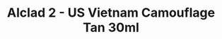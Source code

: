 ---
layout: product
title: "Alclad 2 - US Vietnam Camouflage Tan 30ml"
price: "TBA" 
desc: "Metalizer boja"
img_path: "/assets/img/ALCE302.jpg"
brand: "N/A"
available: false
special_offer: false
new: false
soon: false
cat: "040000"
subcat: "040300"
subsubcat: "0N/A"
sifra: "ALCE302"
popular: false
---